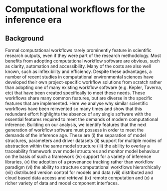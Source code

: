 # Computational workflows for the inference era
## Background

Formal computational workflows rarely prominently feature in scientific research outputs, even if they were part of the research methodology. 
Most benefits from adopting computational workflow software are obvious, such as clarity, automation and accessibility.
Many of the costs are also well known, such as inflexibility and efficiency. 
Despite these advantages, a number of recent studies in computational environmental sciences have developed their own project-specific workflow solutions  from scratch rather than adopting one of many existing workflow software (e.g. Kepler, Taverna, etc) that have been created specifically to meet these needs. 
These workflows share many common features, but are diverse in the specific features that are implemented. 
Here we analyse why similar scientific workflows have been reinvented so many times and show that this redundant effort highlights the absence of any single software with the essential features required to meet the demands of modern computational inference.
Building on our analysis, we identify features that the next generation of workflow software must possess in order to meet the demands of the inference age. 
These are 
(i) the separation of model structures, parameters and driver datasets 
(ii) support for multiple modes of abstraction within the same model structure 
(iii) the ability to overlay a traceability framework over model structures and monitor model behaviour on the basis of such a framework 
(iv) support for a variety of inference libraries, 
(v) the adoption of a provenance tracking rather than workflow paradigm 
(vi) the ability to structure computational workflows hierarchically 
(vii) distributed version control for models and data 
(viii) distributed and cloud based data access and retrieval 
(ix) remote computation and 
(x) a richer variety of data and model component interfaces.
